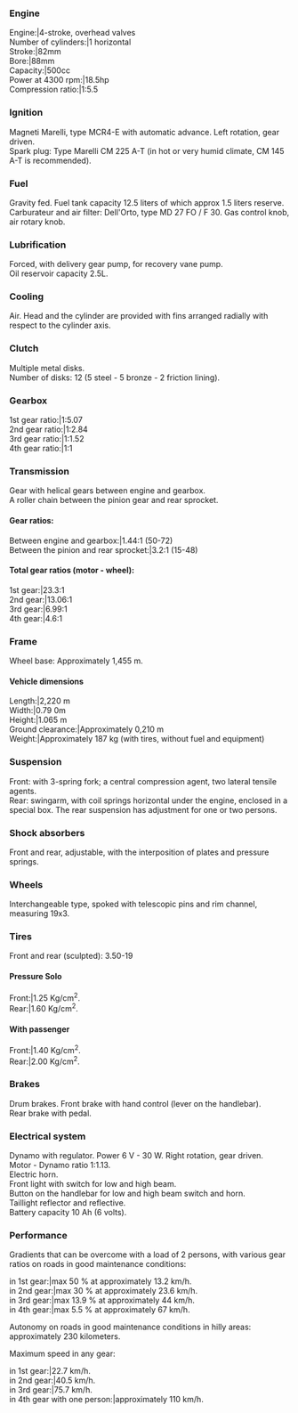 ### Engine

Engine:|4-stroke, overhead valves  
Number of cylinders:|1 horizontal  
Stroke:|82mm  
Bore:|88mm  
Capacity:|500cc  
Power at 4300 rpm:|18.5hp  
Compression ratio:|1:5.5  

### Ignition

Magneti Marelli, type MCR4-E with automatic advance. Left rotation, gear driven.  
Spark plug: Type Marelli CM 225 A-T (in hot or very humid climate, CM 145 A-T is recommended).

### Fuel

Gravity fed. Fuel tank capacity 12.5 liters of which approx 1.5 liters reserve.  
Carburateur and air filter: Dell'Orto, type MD 27 FO / F 30.
Gas control knob, air rotary knob.

### Lubrification

Forced, with delivery gear pump, for recovery vane pump.  
Oil reservoir capacity 2.5L.

### Cooling

Air. Head and the cylinder are provided with fins arranged radially with respect to the cylinder axis.

### Clutch

Multiple metal disks.  
Number of disks: 12 (5 steel - 5 bronze - 2 friction lining).

### Gearbox

1st gear ratio:|1:5.07  
2nd gear ratio:|1:2.84  
3rd gear ratio:|1:1.52  
4th gear ratio:|1:1

### Transmission

Gear with helical gears between engine and gearbox.  
A roller chain between the pinion gear and rear sprocket.

#### Gear ratios:

Between engine and gearbox:|1.44:1 (50-72)  
Between the pinion and rear sprocket:|3.2:1 (15-48)  

#### Total gear ratios (motor - wheel):

1st gear:|23.3:1  
2nd gear:|13.06:1  
3rd gear:|6.99:1  
4th gear:|4.6:1  

### Frame
Wheel base: Approximately 1,455 m.

#### Vehicle dimensions

Length:|2,220 m  
Width:|0.79 0m  
Height:|1.065 m  
Ground clearance:|Approximately 0,210 m  
Weight:|Approximately 187 kg (with tires, without fuel and equipment)

### Suspension

Front: with 3-spring fork; a central compression agent, two lateral tensile agents.  
Rear: swingarm, with coil springs horizontal under the engine, enclosed in a special box. The rear suspension has adjustment for one or two persons.

### Shock absorbers

Front and rear, adjustable, with the interposition of plates and pressure springs.

### Wheels

Interchangeable type, spoked with telescopic pins and rim channel, measuring 19x3.

### Tires

Front and rear (sculpted): 3.50-19

#### Pressure Solo

Front:|1.25 Kg/cm<sup>2</sup>.  
Rear:|1.60 Kg/cm<sup>2</sup>.  

#### With passenger

Front:|1.40 Kg/cm<sup>2</sup>.  
Rear:|2.00 Kg/cm<sup>2</sup>.  

### Brakes

Drum brakes.
Front brake with hand control (lever on the handlebar).  
Rear brake with pedal.

### Electrical system

Dynamo with regulator. Power 6 V - 30 W. Right rotation, gear driven.  
Motor - Dynamo ratio 1:1.13.  
Electric horn.  
Front light with switch for low and high beam.  
Button on the handlebar for low and high beam switch and horn.  
Taillight reflector and reflective.  
Battery capacity 10 Ah (6 volts).

### Performance

Gradients that can be overcome with a load of 2 persons, with various gear ratios on roads in good maintenance conditions:  

in 1st gear:|max 50 % at approximately 13.2 km/h.  
in 2nd gear:|max 30 % at approximately 23.6 km/h.  
in 3rd gear:|max 13.9 % at approximately 44 km/h.  
in 4th gear:|max 5.5 % at approximately 67 km/h.  

Autonomy on roads in good maintenance conditions in hilly areas: approximately 230 kilometers.

Maximum speed in any gear:

in 1st gear:|22.7 km/h.  
in 2nd gear:|40.5 km/h.  
in 3rd gear:|75.7 km/h.  
in 4th gear with one person:|approximately 110 km/h.
